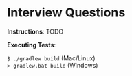 Interview Questions
===================

**Instructions**: TODO


**Executing Tests**:

`$ ./gradlew build` (Mac/Linux)  
`> gradlew.bat build` (Windows)  
